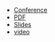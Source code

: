 * [Conference](https://fosdem.org/2025/schedule/event/fosdem-2025-6715-monitoring-and-observability-devroom-opening/)
* [PDF](2025-02-02--FOSDEM-2025-Monitoring_and_Observability_Devroom_Opening.pdf)
* [Slides](https://docs.google.com/presentation/d/1ab_JKKjLxEmFCGif58vHTH5O6GPYQtJsTqAmLiYkvwU/)
* [video](https://video.fosdem.org/2025/ud2120/fosdem-2025-6715-monitoring-and-observability-devroom-opening.av1.webm)
